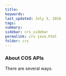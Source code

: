 ```yaml
---
title:  
keywords: 
last_updated: July 3, 2016
tags: 
summary: 
sidebar: crs_sidebar
permalink: crs-java.html
folder: crs
---
```


### About COS APIs

There are several ways.

